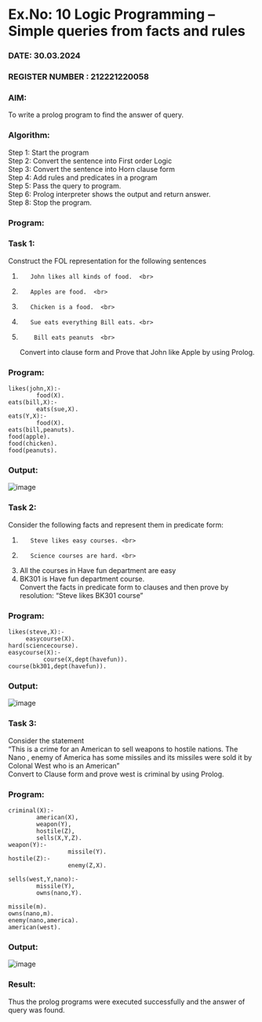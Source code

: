 # Ex.No: 10  Logic Programming –  Simple queries from facts and rules
### DATE: 30.03.2024
### REGISTER NUMBER : 212221220058
### AIM: 
To write a prolog program to find the answer of query. 
###  Algorithm:
 Step 1: Start the program <br> 
 Step 2: Convert the sentence into First order Logic  <br> 
 Step 3:  Convert the sentence into Horn clause form  <br> 
 Step 4: Add rules and predicates in a program   <br> 
 Step 5:  Pass the query to program. <br> 
 Step 6: Prolog interpreter shows the output and return answer. <br> 
 Step 8:  Stop the program.
### Program:
### Task 1:
Construct the FOL representation for the following sentences <br> 
1.        John likes all kinds of food.  <br> 
2.        Apples are food.  <br> 
3.        Chicken is a food.  <br> 
4.        Sue eats everything Bill eats. <br> 
5.         Bill eats peanuts  <br> 
   Convert into clause form and Prove that John like Apple by using Prolog. <br> 
### Program:
```
likes(john,X):-
        food(X).
eats(bill,X):-
        eats(sue,X).
eats(Y,X):-
        food(X).
eats(bill,peanuts).
food(apple).
food(chicken).
food(peanuts).
```
### Output:
![image](https://github.com/Siddarthan999/AI_Lab_2023-24/assets/91734840/64ba5c45-815e-4fa6-91f0-817d4cb6a1e7)

### Task 2:
Consider the following facts and represent them in predicate form: <br>              
1.        Steve likes easy courses. <br> 
2.        Science courses are hard. <br> 
3. All the courses in Have fun department are easy <br> 
4. BK301 is Have fun department course.<br> 
Convert the facts in predicate form to clauses and then prove by resolution: “Steve likes BK301 course”<br> 

### Program:
```
likes(steve,X):-
     easycourse(X).
hard(sciencecourse).
easycourse(X):-
          course(X,dept(havefun)).
course(bk301,dept(havefun)).
```
### Output:
![image](https://github.com/Siddarthan999/AI_Lab_2023-24/assets/91734840/b17de8b0-a990-428e-956d-622cb51e8a4f)

### Task 3:
Consider the statement <br> 
“This is a crime for an American to sell weapons to hostile nations. The Nano , enemy of America has some missiles and its missiles were sold it by Colonal West who is an American” <br> 
Convert to Clause form and prove west is criminal by using Prolog.<br> 
### Program:
```
criminal(X):-
        american(X),
        weapon(Y),
        hostile(Z),
        sells(X,Y,Z).
weapon(Y):-
                 missile(Y).
hostile(Z):-
                 enemy(Z,X).

sells(west,Y,nano):-
        missile(Y),
        owns(nano,Y).

missile(m).
owns(nano,m).
enemy(nano,america).
american(west).
```
### Output:
![image](https://github.com/Siddarthan999/AI_Lab_2023-24/assets/91734840/38cd38e0-e9c1-47f6-ae5d-bd3d63553cb6)

### Result:
Thus the prolog programs were executed successfully and the answer of query was found.